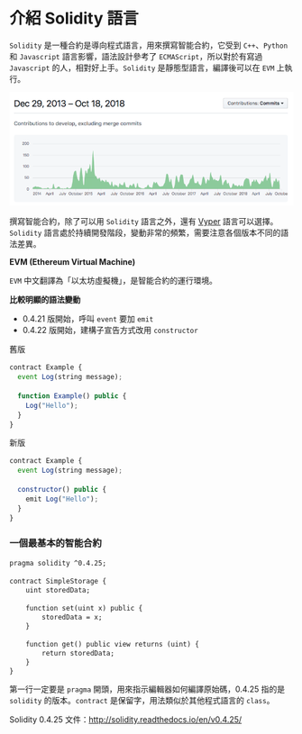 # 介紹 Solidity 語言

`Solidity` 是一種合約是導向程式語言，用來撰寫智能合約，它受到 `C++`、`Python` 和 `Javascript` 語言影響，語法設計參考了 `ECMAScript`，所以對於有寫過 `Javascript` 的人，相對好上手。`Solidity` 是靜態型語言，編譯後可以在 `EVM` 上執行。

![](assets/11_contributors.png)

撰寫智能合約，除了可以用 `Solidity` 語言之外，還有 [Vyper](https://github.com/ethereum/vyper) 語言可以選擇。`Solidity` 語言處於持續開發階段，變動非常的頻繁，需要注意各個版本不同的語法差異。

**EVM (Ethereum Virtual Machine)**

`EVM` 中文翻譯為「以太坊虛擬機」，是智能合約的運行環境。

**比較明顯的語法變動**

* 0.4.21 版開始，呼叫 `event` 要加 `emit`
* 0.4.22 版開始，建構子宣告方式改用 `constructor`

舊版
```js
contract Example {
  event Log(string message);

  function Example() public {
    Log("Hello");
  }
}
```

新版
```js
contract Example {
  event Log(string message);

  constructor() public {
    emit Log("Hello");
  }
}
```

### 一個最基本的智能合約

```
pragma solidity ^0.4.25;

contract SimpleStorage {
    uint storedData;

    function set(uint x) public {
        storedData = x;
    }

    function get() public view returns (uint) {
        return storedData;
    }
}
```

第一行一定要是 `pragma` 開頭，用來指示編輯器如何編譯原始碼，0.4.25 指的是 `solidity` 的版本。`contract` 是保留字，用法類似於其他程式語言的 `class`。

Solidity 0.4.25 文件：<http://solidity.readthedocs.io/en/v0.4.25/>
